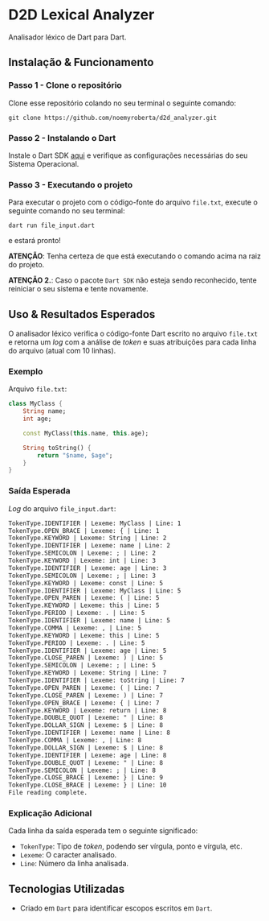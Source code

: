 # D2D Lexical Analyzer

Analisador léxico de Dart para Dart.

## Instalação & Funcionamento

### Passo 1 - Clone o repositório

Clone esse repositório colando no seu terminal o seguinte comando:

``
git clone https://github.com/noemyroberta/d2d_analyzer.git
``

### Passo 2 - Instalando o Dart

Instale o Dart SDK [aqui](https://dart.dev/get-dart/archive) e verifique as configurações necessárias do seu Sistema Operacional.

### Passo 3 - Executando o projeto

Para executar o projeto com o código-fonte do arquivo `file.txt`, execute o seguinte comando no seu terminal:

``
dart run file_input.dart
``

e estará pronto!

**ATENÇÃO**: Tenha certeza de que está executando o comando acima na raiz do projeto.

**ATENÇÃO 2.**: Caso o pacote `Dart SDK` não esteja sendo reconhecido, tente reiniciar o seu sistema e tente novamente.

## Uso & Resultados Esperados

O analisador léxico verifica o código-fonte Dart escrito no arquivo `file.txt` e retorna um _log_ com a análise de _token_ e suas atribuições para cada linha do arquivo (atual com 10 linhas).

### Exemplo

Arquivo `file.txt`:

```dart
class MyClass {
    String name;
    int age;

    const MyClass(this.name, this.age);

    String toString() {
        return "$name, $age";
    }
}
```

### Saída Esperada

_Log_ do arquivo `file_input.dart`:

```txt
TokenType.IDENTIFIER | Lexeme: MyClass | Line: 1
TokenType.OPEN_BRACE | Lexeme: { | Line: 1
TokenType.KEYWORD | Lexeme: String | Line: 2
TokenType.IDENTIFIER | Lexeme: name | Line: 2
TokenType.SEMICOLON | Lexeme: ; | Line: 2
TokenType.KEYWORD | Lexeme: int | Line: 3
TokenType.IDENTIFIER | Lexeme: age | Line: 3
TokenType.SEMICOLON | Lexeme: ; | Line: 3
TokenType.KEYWORD | Lexeme: const | Line: 5
TokenType.IDENTIFIER | Lexeme: MyClass | Line: 5
TokenType.OPEN_PAREN | Lexeme: ( | Line: 5
TokenType.KEYWORD | Lexeme: this | Line: 5
TokenType.PERIOD | Lexeme: . | Line: 5
TokenType.IDENTIFIER | Lexeme: name | Line: 5
TokenType.COMMA | Lexeme: , | Line: 5
TokenType.KEYWORD | Lexeme: this | Line: 5
TokenType.PERIOD | Lexeme: . | Line: 5
TokenType.IDENTIFIER | Lexeme: age | Line: 5
TokenType.CLOSE_PAREN | Lexeme: ) | Line: 5
TokenType.SEMICOLON | Lexeme: ; | Line: 5
TokenType.KEYWORD | Lexeme: String | Line: 7
TokenType.IDENTIFIER | Lexeme: toString | Line: 7
TokenType.OPEN_PAREN | Lexeme: ( | Line: 7
TokenType.CLOSE_PAREN | Lexeme: ) | Line: 7
TokenType.OPEN_BRACE | Lexeme: { | Line: 7
TokenType.KEYWORD | Lexeme: return | Line: 8
TokenType.DOUBLE_QUOT | Lexeme: " | Line: 8
TokenType.DOLLAR_SIGN | Lexeme: $ | Line: 8
TokenType.IDENTIFIER | Lexeme: name | Line: 8
TokenType.COMMA | Lexeme: , | Line: 8
TokenType.DOLLAR_SIGN | Lexeme: $ | Line: 8
TokenType.IDENTIFIER | Lexeme: age | Line: 8
TokenType.DOUBLE_QUOT | Lexeme: " | Line: 8
TokenType.SEMICOLON | Lexeme: ; | Line: 8
TokenType.CLOSE_BRACE | Lexeme: } | Line: 9
TokenType.CLOSE_BRACE | Lexeme: } | Line: 10
File reading complete.
```

### Explicação Adicional

Cada linha da saída esperada tem o seguinte significado:

- `TokenType`: Tipo de _token_, podendo ser vírgula, ponto e vírgula, etc.
- `Lexeme`: O caracter analisado.
- `Line`: Número da linha analisada.

## Tecnologias Utilizadas

- Criado em `Dart` para identificar escopos escritos em `Dart`.
